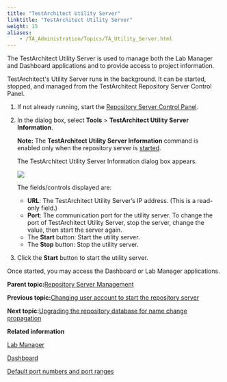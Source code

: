 ```yaml
--- 
title: "TestArchitect Utility Server"
linktitle: "TestArchitect Utility Server"
weight: 15
aliases: 
    - /TA_Administration/Topics/TA_Utility_Server.html
---
```


The TestArchitect Utility Server is used to manage both the Lab Manager and Dashboard applications and to provide access to project information.

TestArchitect's Utility Server runs in the background. It can be started, stopped, and managed from the TestArchitect Repository Server Control Panel.

1.  If not already running, start the [Repository Server Control Panel](/TA_Administration/Topics/Repo_server_management_launching.html).

2.  In the dialog box, select **Tools** \> **TestArchitect Utility Server Information**.

    **Note:** The **TestArchitect Utility Server Information** command is enabled only when the repository server is [started](/TA_Administration/Topics/Starting_repository_server.html).

    The TestArchitect Utility Server Information dialog box appears.

    ![](/images//Images/DB_2.png)

    The fields/controls displayed are:

    -   **URL**: The TestArchitect Utility Server’s IP address. \(This is a read-only field.\)
    -   **Port**: The communication port for the utility server. To change the port of TestArchitect Utility Server, stop the server, change the value, then start the server again.
    -   The **Start** button: Start the utility server.
    -   The **Stop** button: Stop the utility server.
3.  Click the **Start** button to start the utility server.


Once started, you may access the Dashboard or Lab Manager applications.

**Parent topic:**[Repository Server Management](/TA_Administration/Topics/Repo_server_management.html)

**Previous topic:**[Changing user account to start the repository server](/TA_Administration/Topics/adm_changing_OS_account.html)

**Next topic:**[Upgrading the repository database for name change propagation](/TA_Administration/Topics/Repo_database_upgrade.html)

**Related information**  


[Lab Manager](/TA_Help/Topics/Lab_manager.html)

[Dashboard](/TA_Help/Topics/Dashboard.html)

[Default port numbers and port ranges](/TA_Administration/Topics/adm_port_number_port_ranges.html)

